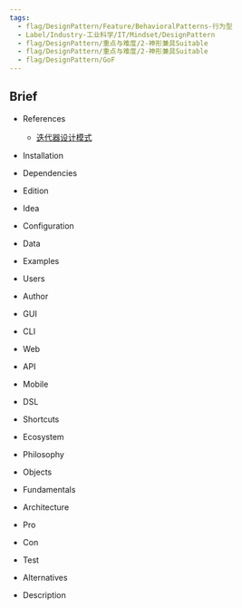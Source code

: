 ```yaml
---
tags:
  - flag/DesignPattern/Feature/BehavioralPatterns-行为型
  - Label/Industry-工业科学/IT/Mindset/DesignPattern
  - flag/DesignPattern/重点与难度/2-神形兼具Suitable
  - flag/DesignPattern/重点与难度/2-神形兼具Suitable
  - flag/DesignPattern/GoF
---
```


## Brief

- References
    - [迭代器设计模式](https://refactoringguru.cn/design-patterns/iterator)

- Installation

- Dependencies

- Edition

- Idea

- Configuration

- Data

- Examples

- Users

- Author

- GUI

- CLI

- Web

- API

- Mobile

- DSL

- Shortcuts

- Ecosystem

- Philosophy

- Objects

- Fundamentals

- Architecture

- Pro

- Con

- Test

- Alternatives

- Description
